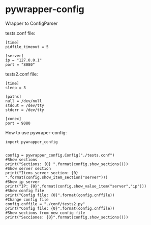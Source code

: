 # pywrapper-config
Wrapper to ConfigParser  

tests.conf file:
```
[time]
pidfile_timeout = 5

[server]
ip = "127.0.0.1"
port = "8080"
```

tests2.conf file:
```
[time]
sleep = 3

[paths]
null = /dev/null
stdout = /dev/tty
stderr = /dev/tty

[conex]
port = 9080
```



How to use pywraper-config:
```
import pywrapper_config


config = pywrapper_config.Config("./tests.conf")
#Show sections 
print("Sections: {0} ".format(config.show_sections()))
#Show server section
print("Items server section: {0} ".format(config.show_item_section("server")))
#Show ip server
print("IP: {0}".format(config.show_value_item("server","ip")))
#Show config file
print("Config file: {0}".format(config.cnffile))
#Change config file
config.cnffile = "./conf/tests2.py"
print("Config file: {0}".format(config.cnffile))
#Show sections from new config file 
print("Secciones: {0}".format(config.show_sections()))

```
